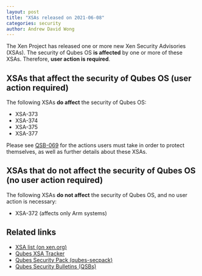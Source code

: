 ```yaml
---
layout: post
title: "XSAs released on 2021-06-08"
categories: security
author: Andrew David Wong
---
```


The Xen Project has released one or more new Xen Security Advisories (XSAs).
The security of Qubes OS **is affected** by one or more of these XSAs.
Therefore, **user action is required**.


XSAs that affect the security of Qubes OS (user action required)
----------------------------------------------------------------

The following XSAs **do affect** the security of Qubes OS:

 - XSA-373
 - XSA-374
 - XSA-375
 - XSA-377

Please see [QSB-069](/news/2021/06/08/qsb-069/) for the actions users must take in order to protect themselves, as well as further details about these XSAs.


XSAs that do not affect the security of Qubes OS (no user action required)
--------------------------------------------------------------------------

The following XSAs **do not affect** the security of Qubes OS, and no user action is necessary:

 - XSA-372 (affects only Arm systems)


Related links
-------------

 - [XSA list (on xen.org)](https://xenbits.xen.org/xsa/)
 - [Qubes XSA Tracker](/security/xsa/)
 - [Qubes Security Pack (qubes-secpack)](/security/pack/)
 - [Qubes Security Bulletins (QSBs)](/security/qsb/)

